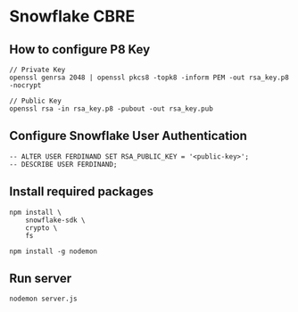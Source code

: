 # Snowflake CBRE

## How to configure P8 Key
```
// Private Key
openssl genrsa 2048 | openssl pkcs8 -topk8 -inform PEM -out rsa_key.p8 -nocrypt

// Public Key
openssl rsa -in rsa_key.p8 -pubout -out rsa_key.pub
```

## Configure Snowflake User Authentication
```
-- ALTER USER FERDINAND SET RSA_PUBLIC_KEY = '<public-key>';
-- DESCRIBE USER FERDINAND;
```

## Install required packages
```
npm install \
	snowflake-sdk \
	crypto \
	fs

npm install -g nodemon
```

## Run server
```
nodemon server.js
```